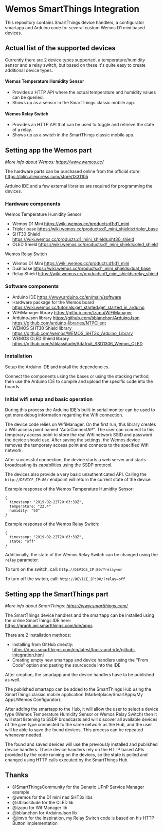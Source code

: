 # Wemos SmartThings Integration
This repository contains SmartThings device handlers, a configurator smartapp and Arduino code for several custom Wemos D1 mini based devices.

## Actual list of the supported devices
Currently there are 2 device types supported, a temperature/humidity sensor and a relay switch, but based on these it's quite easy to create additional device types.
#### Wemos Temperature Humidity Sensor
* Provides a HTTP API where the actual temperature and humidity values can be queried.
* Shows up as a sensor in the SmartThings classic mobile app.
#### Wemos Relay Switch
* Provides an HTTP API that can be used to toggle and retrieve the state of a relay.
* Shows up as a switch in the SmartThings classic mobile app.


## Setting app the Wemos part
_More info about Wemos: https://www.wemos.cc/_

The hardware parts can be purchased online from the official store: https://lolin.aliexpress.com/store/1331105

Arduino IDE and a few external libraries are required for programming the devices.

### Hardware components
Wemos Temperature Humidity Sensor
* Wemos D1 Mini https://wiki.wemos.cc/products:d1:d1_mini
* Tripler base https://wiki.wemos.cc/products:d1_mini_shields:tripler_base
* SHT30 Shield https://wiki.wemos.cc/products:d1_mini_shields:sht30_shield
* OLED Shield https://wiki.wemos.cc/products:d1_mini_shields:oled_shield

Wemos Relay Switch
* Wemos D1 Mini https://wiki.wemos.cc/products:d1:d1_mini
* Dual base https://wiki.wemos.cc/products:d1_mini_shields:dual_base
* Relay Shield https://wiki.wemos.cc/products:d1_mini_shields:relay_shield

### Software components
* Arduino IDE https://www.arduino.cc/en/main/software
* Hardware package for the Wemos board https://wiki.wemos.cc/tutorials:get_started:get_started_in_arduino
* WiFiManager library https://github.com/tzapu/WiFiManager
* ArduinoJson library https://github.com/bblanchon/ArduinoJson
https://github.com/arduino-libraries/NTPClient
* WEMOS SHT30 Shield library https://github.com/wemos/WEMOS_SHT3x_Arduino_Library
* WEMOS OLED Shield library https://github.com/stblassitude/Adafruit_SSD1306_Wemos_OLED

### Installation
Setup the Arduino IDE and install the dependencies.

Connect the components using the bases or using the stacking method, then use the Arduino IDE to compile and upload the specific code into the boards.

### Initial wifi setup and basic operation
During this process the Arduino IDE's built-in serial monitor can be used to get more debug information regarding the Wifi connection.

The device code relies on WifiManager. On the first run, this library creates a Wifi access point named "AutoConnectAP". The user can connect to this temporary access point to store the real Wifi network SSID and password the device should use. After saving the settings, the Wemos device removes the temporary access point and connects to the specified Wifi network.

After successful connection, the device starts a web server and starts broadcasting its capabilities using the SSDP protocol.

The devices also provide a very basic unauthenticated API. Calling the `http://DEVICE_IP:80/` endpoint will return the current state of the device:

Example response of the Wemos Temperature Humidity Sensor:
```
{
  timestamp: "2019-02-22T20:03:39Z",
  temperature: "22.4"
  humidity: "50"
}
```

Example response of the Wemos Relay Switch:
```
{
  timestamp: "2019-02-22T20:03:39Z",
  state: "off"
}
```

Additionally, the state of the Wemos Relay Switch can be changed using the `relay` parameter.

To turn on the switch, call: `http://DEVICE_IP:80/?relay=on`

To turn off the switch, call: `http://DEVICE_IP:80/?relay=off`


## Setting app the SmartThings part
_More info about SmartThings: https://www.smartthings.com/_

The SmartThings device handlers and the smartapp can be installed using the online SmartThings IDE here: https://graph.api.smartthings.com/ide/apps

There are 2 installation methods:
* Installing from GitHub directly: https://docs.smartthings.com/en/latest/tools-and-ide/github-integration.html
* Creating empty new smartapp and device handlers using the "From Code" option and pasting the sourcecode into the IDE

After creation, the smartapp and the device handlers have to be published as well.

The published smartapp can be added to the SmartThings Hub using the SmartThings classic mobile application (Marketplace/SmartApps/My Apps/Wemos Configurator).

After adding the smartapp to the Hub, it will allow the user to select a device type (Wemos Temperature Humidity Sensor or Wemos Relay Switch) then it will start listening to SSDP broadcasts and will discover all available devices of the give type connected to the same network as the Hub, and the user will be able to save the found devices. This process can be repeated whenever needed.

The found and saved devices will use the previously installed and published device handlers. These device handlers rely on the HTTP based APIs provided by the code running on the devices, so the state is polled and changed using HTTP calls executed by the SmartThings Hub.

## Thanks
* @SmartThingsCommunity for the Generic UPnP Service Manager example
* @wemos for the D1 mini nad SHT3x libs
* @stblassitude for the OLED lib
* @tzapu for WifiManager lib
* @bblanchon for ArduinoJson lib
* @jimvb for the inspiration, my Relay Switch code is based on his HTTP Button implementation
